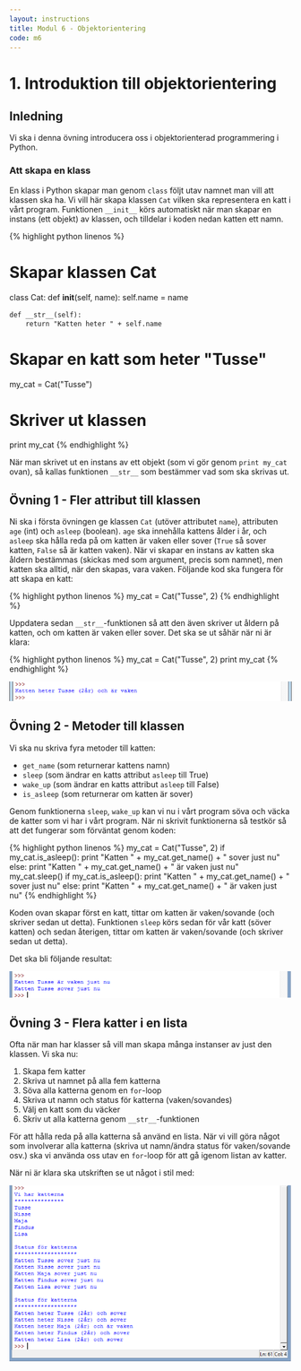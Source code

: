 ```yaml
---
layout: instructions
title: Modul 6 - Objektorientering
code: m6
---
```


# 1. Introduktion till objektorientering

## Inledning

Vi ska i denna övning introducera oss i objektorienterad programmering i Python.

### Att skapa en klass

En klass i Python skapar man genom `class` följt utav namnet man vill att klassen ska ha. Vi vill här skapa klassen `Cat` vilken ska representera en katt i vårt program. Funktionen `__init__` körs automatiskt när man skapar en instans (ett objekt) av klassen, och tilldelar i koden nedan katten ett namn.

{% highlight python linenos %}
# Skapar klassen Cat
class Cat:
    def __init__(self, name):
        self.name = name
	
	def __str__(self):
		return "Katten heter " + self.name

# Skapar en katt som heter "Tusse"
my_cat = Cat("Tusse")
# Skriver ut klassen
print my_cat
{% endhighlight %}

När man skrivet ut en instans av ett objekt (som vi gör genom `print my_cat` ovan), så kallas funktionen `__str__` som bestämmer vad som ska skrivas ut.

## Övning 1 - Fler attribut till klassen

Ni ska i första övningen ge klassen `Cat` (utöver attributet `name`), attributen `age` (int) och `asleep` (boolean). `age` ska innehålla kattens ålder i år, och `asleep` ska hålla reda på om katten är vaken eller sover (`True` så sover katten, `False` så är katten vaken). När vi skapar en instans av katten ska åldern bestämmas (skickas med som argument, precis som namnet), men katten ska alltid, när den skapas, vara vaken. Följande kod ska fungera för att skapa en katt:

{% highlight python linenos %}
my_cat = Cat("Tusse", 2)
{% endhighlight %}

Uppdatera sedan `__str__`-funktionen så att den även skriver ut åldern på katten, och om katten är vaken eller sover. Det ska se ut såhär när ni är klara:

{% highlight python linenos %}
my_cat = Cat("Tusse", 2)
print my_cat
{% endhighlight %}

![Idle](images/idle.png)

## Övning 2 - Metoder till klassen

Vi ska nu skriva fyra metoder till katten:

- `get_name` (som returnerar kattens namn)
- `sleep` (som ändrar en katts attribut `asleep` till True)
- `wake_up` (som ändrar en katts attribut `asleep` till False)
- `is_asleep` (som returnerar om katten är sover)

Genom funktionerna `sleep`, `wake_up` kan vi nu i vårt program söva och väcka de katter som vi har i vårt program. När ni skrivit funktionerna så testkör så att det fungerar som förväntat genom koden:

{% highlight python linenos %}
my_cat = Cat("Tusse", 2)
if my_cat.is_asleep():
    print "Katten " + my_cat.get_name() + " sover just nu"
else:
    print "Katten " + my_cat.get_name() + " är vaken just nu"
my_cat.sleep()
if my_cat.is_asleep():
    print "Katten " + my_cat.get_name() + " sover just nu"
else:
    print "Katten " + my_cat.get_name() + " är vaken just nu"
{% endhighlight %}

Koden ovan skapar först en katt, tittar om katten är vaken/sovande (och skriver sedan ut detta). Funktionen `sleep` körs sedan för vår katt (söver katten) och sedan återigen, tittar om katten är vaken/sovande (och skriver sedan ut detta).

Det ska bli följande resultat:

![Idle](images/idle2.png)

## Övning 3 - Flera katter i en lista

Ofta när man har klasser så vill man skapa många instanser av just den klassen. Vi ska nu:

1. Skapa fem katter
2. Skriva ut namnet på alla fem katterna
3. Söva alla katterna genom en `for`-loop
4. Skriva ut namn och status för katterna (vaken/sovandes)
5. Välj en katt som du väcker
6. Skriv ut alla katterna genom `__str__`-funktionen

För att hålla reda på alla katterna så använd en lista. När vi vill göra något som involverar alla katterna (skriva ut namn/ändra status för vaken/sovande osv.) ska vi använda oss utav en `for`-loop för att gå igenom listan av katter.

När ni är klara ska utskriften se ut något i stil med:

![Idle](images/idle3.png)